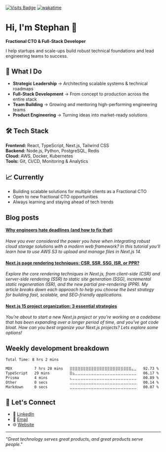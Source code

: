 [![Visits Badge](https://komarev.com/ghpvc/?username=stmoerman&label=Profile%20views&color=blue&style=for-the-badge)](https://moerman.dev)
[![wakatime](https://wakatime.com/badge/user/297edd54-7d6e-4275-9ceb-7bc302e0f85d.svg?style=for-the-badge)](https://wakatime.com/@297edd54-7d6e-4275-9ceb-7bc302e0f85d)

# Hi, I'm Stephan 👋

**Fractional CTO & Full-Stack Developer**

I help startups and scale-ups build robust technical foundations and lead 
engineering teams to success.

## 🚀 What I Do

- **Strategic Leadership** → Architecting scalable systems & technical roadmaps
- **Full-Stack Development** → From concept to production across the entire stack
- **Team Building** → Growing and mentoring high-performing engineering teams
- **Product Engineering** → Turning ideas into market-ready solutions

## 🛠️ Tech Stack

**Frontend:** React, TypeScript, Next.js, Tailwind CSS  
**Backend:** Node.js, Python, PostgreSQL, Redis  
**Cloud:** AWS, Docker, Kubernetes  
**Tools:** Git, CI/CD, Monitoring & Analytics

## 📈 Currently

- Building scalable solutions for multiple clients as a Fractional CTO
- Open to new fractional CTO opportunities
- Always learning and staying ahead of tech trends

## Blog posts

<!--START_SECTION:feed-->
#### [Why engineers hate deadlines (and how to fix that)](https://www.moerman.dev/blog/why-engineers-hate-deadlines-and-how-to-fix-that) 
*Have you ever considered the power you have when integrating robust cloud storage solutions with a modern web framework? In this tutorial you'll learn how to use AWS S3 to upload and manage files in Next.js 14.*
#### [Next.js page rendering techniques: CSR, SSR, SSG, ISR, or PPR?](https://www.moerman.dev/blog/nextjs-page-rendering-strategies) 
*Explore the core rendering techniques in Next.js, from client-side (CSR) and server-side rendering (SSR) to static site generation (SSG), incremental static regeneration (ISR), and the new partial pre-rendering (PPR). My article breaks down each approach to help you choose the best strategy for building fast, scalable, and SEO-friendly applications.*
#### [Next.js 15 project organization: 3 essential strategies](https://www.moerman.dev/blog/nextjs-15-project-organization-strategies) 
*You're about to start a new Next.js project or you're working on a codebase that has been expanding over a longer period of time, and you've got code bloat. How can you best organize your Next.js projects? Lets explore some options!*
<!--END_SECTION:feed-->

## Weekly development breakdown

<!--START_SECTION:waka-->

```txt
Total Time: 8 hrs 2 mins

MDX          7 hrs 28 mins   ⣿⣿⣿⣿⣿⣿⣿⣿⣿⣿⣿⣿⣿⣿⣿⣿⣿⣿⣿⣿⣿⣿⣿⣄⣀   92.73 %
TypeScript   29 mins         ⣿⣦⣀⣀⣀⣀⣀⣀⣀⣀⣀⣀⣀⣀⣀⣀⣀⣀⣀⣀⣀⣀⣀⣀⣀   06.17 %
Prisma       4 mins          ⣄⣀⣀⣀⣀⣀⣀⣀⣀⣀⣀⣀⣀⣀⣀⣀⣀⣀⣀⣀⣀⣀⣀⣀⣀   00.89 %
Other        0 secs          ⣀⣀⣀⣀⣀⣀⣀⣀⣀⣀⣀⣀⣀⣀⣀⣀⣀⣀⣀⣀⣀⣀⣀⣀⣀   00.14 %
Markdown     0 secs          ⣀⣀⣀⣀⣀⣀⣀⣀⣀⣀⣀⣀⣀⣀⣀⣀⣀⣀⣀⣀⣀⣀⣀⣀⣀   00.07 %
```

<!--END_SECTION:waka-->

## 🤝 Let's Connect

- 💼 [LinkedIn](https://www.linkedin.com/in/stephan-moerman/)
- 📧 [Email](mailto:stephan@moerman.dev)
- 🌐 [Website](https://www.moerman.dev)

---

*"Great technology serves great products, and great products serve people."*
